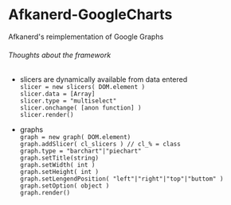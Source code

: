 # Afkanerd-GoogleCharts
Afkanerd's reimplementation of Google Graphs

###### Thoughts about the framework
- slicers are dynamically available from data entered\
`slicer = new slicers( DOM.element )`\
`slicer.data = [Array]`\
`slicer.type = "multiselect"`\
`slicer.onchange( [anon function] )`\
`slicer.render()`

- graphs\
`graph = new graph( DOM.element)`\
`graph.addSlicer( cl_slicers ) // cl_% = class`\
`graph.type = "barchart"|"piechart"`\
`graph.setTitle(string)`\
`graph.setWidth( int )`\
`graph.setHeight( int )`\
`graph.setLengendPosition( "left"|"right"|"top"|"buttom" )`\
`graph.setOption( object )`\
`graph.render()`
